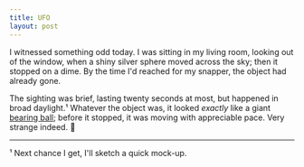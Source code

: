 ```yaml
---
title: UFO
layout: post
---
```


I witnessed something odd today. I was sitting in my living room, looking out of the window, when a shiny silver sphere moved across the sky; then it stopped on a dime. By the time I'd reached for my snapper, the object had already gone.

The sighting was brief, lasting twenty seconds at most, but happened in broad daylight.¹ Whatever the object was, it looked *exactly* like a giant [bearing ball](https://en.m.wikipedia.org/wiki/Ball_(bearing)); before it stopped, it was moving with appreciable pace. Very strange indeed.&nbsp;👾

---

¹ Next chance I get, I'll sketch a quick mock-up.
